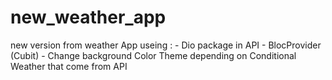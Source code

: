# new_weather_app
new version from weather App 
useing :
     - Dio package in API
     - BlocProvider (Cubit)
     - Change background Color Theme depending on Conditional Weather that come from API 
